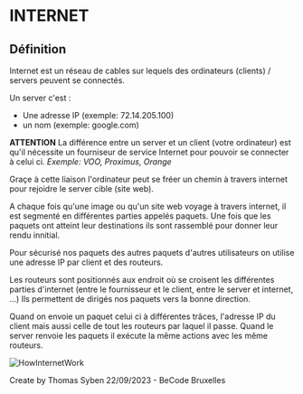 # INTERNET

## Définition
Internet est un réseau de cables sur lequels des ordinateurs (clients) / servers peuvent se connectés.

Un server c'est : 
- Une adresse IP (exemple: 72.14.205.100)
- un nom (exemple: google.com)

**ATTENTION**
La différence entre un server et un client (votre ordinateur) est qu'il nécessite un fourniseur de service Internet pour pouvoir se connecter à celui ci.
*Exemple: VOO, Proximus, Orange*

Graçe à cette liaison l'ordinateur peut se fréer un chemin à travers internet pour rejoidre le server cible (site web).

A chaque fois qu'une image ou qu'un site web voyage à travers internet, il est segmenté en différentes parties appelés paquets.
Une fois que les paquets ont atteint leur destinations ils sont rassemblé pour donner leur rendu innitial.

Pour sécurisé nos paquets des autres paquets d'autres utilisateurs on utilise une adresse IP par client et des routeurs.

Les routeurs sont positionnés aux endroit où se croisent les différentes parties d'internet (entre le fournisseur et le client, entre le server et internet, ...)
Ils permettent de dirigés nos paquets vers la bonne direction.


Quand on envoie un paquet celui ci à différentes trâces, l'adresse IP du client mais aussi celle de tout les routeurs par laquel il passe.
Quand le server renvoie les paquets il exécute la même actions avec les même routeurs. 

![HowInternetWork](https://mocomi.com/wp-content/uploads/2016/10/MOC_GIFO_INTERNET1.gif)

Create by Thomas Syben 22/09/2023 - BeCode Bruxelles


